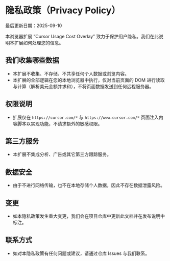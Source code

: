 # 隐私政策（Privacy Policy）

最后更新日期：2025-09-10

本浏览器扩展 “Cursor Usage Cost Overlay” 致力于保护用户隐私。我们在此说明本扩展如何处理您的信息。

## 我们收集哪些数据
- 本扩展不收集、不存储、不共享任何个人数据或浏览内容。
- 本扩展的全部逻辑在您的本地浏览器中执行，仅对当前页面的 DOM 进行读取与计算（解析美元金额并求和），不将页面数据发送到任何远程服务器。

## 权限说明
- 扩展仅在 `https://cursor.com/*` 与 `https://www.cursor.com/*` 页面注入内容脚本以实现功能，不请求额外的敏感权限。

## 第三方服务
- 本扩展不集成分析、广告或其它第三方跟踪服务。

## 数据安全
- 由于不进行网络传输，也不在本地存储个人数据，因此不存在数据泄露风险。

## 变更
- 如本隐私政策发生重大变更，我们会在项目仓库中更新此文档并在发布说明中标注。

## 联系方式
- 如对本隐私政策有任何问题或建议，请通过仓库 Issues 与我们联系。
